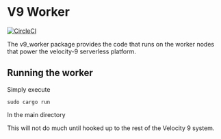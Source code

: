 V9 Worker
=========
[![CircleCI](https://circleci.com/gh/velocity-9/v9_worker.svg?style=svg)](https://circleci.com/gh/velocity-9/v9_worker)

The v9_worker package provides the code that runs on the worker nodes that power the velocity-9 serverless platform.

Running the worker
------------------
Simply execute
```
sudo cargo run
```
In the main directory

This will not do much until hooked up to the rest of the Velocity 9 system.
